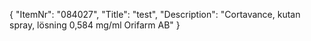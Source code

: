 {
  "ItemNr": "084027",
  "Title": "test",
  "Description": "Cortavance, kutan spray, lösning 0,584 mg/ml Orifarm AB"
}